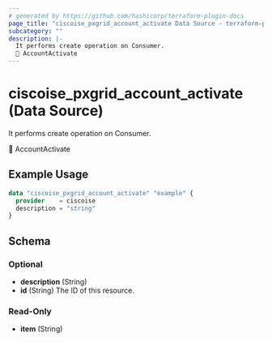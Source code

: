 ```yaml
---
# generated by https://github.com/hashicorp/terraform-plugin-docs
page_title: "ciscoise_pxgrid_account_activate Data Source - terraform-provider-ciscoise"
subcategory: ""
description: |-
  It performs create operation on Consumer.
  🚧 AccountActivate
---
```


# ciscoise_pxgrid_account_activate (Data Source)

It performs create operation on Consumer.

🚧 AccountActivate

## Example Usage

```terraform
data "ciscoise_pxgrid_account_activate" "example" {
  provider    = ciscoise
  description = "string"
}
```

<!-- schema generated by tfplugindocs -->
## Schema

### Optional

- **description** (String)
- **id** (String) The ID of this resource.

### Read-Only

- **item** (String)


